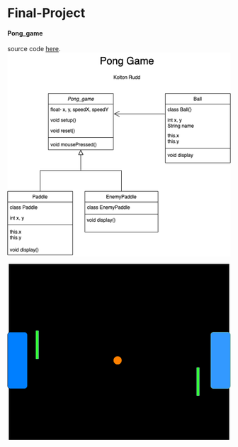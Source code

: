 # Final-Project

#### Pong_game
source code [here](https://github.com/Kolton11/Final-Project/tree/gh-pages/src/Real_Pong).
![Pong_game](https://github.com/Kolton11/Final-Project/blob/gh-pages/Untitled%20Diagram.png)

![Pongame](https://github.com/Kolton11/Final-Project/blob/gh-pages/Untitled%20Diagram%20(1).png)

